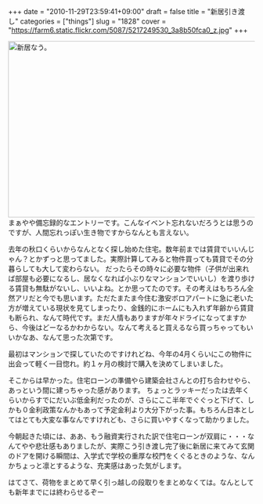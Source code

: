 +++
date = "2010-11-29T23:59:41+09:00"
draft = false
title = "新居引き渡し"
categories = ["things"]
slug = "1828"
cover = "https://farm6.static.flickr.com/5087/5217249530_3a8b50fca0_z.jpg"
+++

<a href="https://www.flickr.com/photos/keruru/5217249530/" title="新居なう。 by けるる, on Flickr"><img src="https://farm6.static.flickr.com/5087/5217249530_3a8b50fca0_z.jpg" width="640" height="360" alt="新居なう。" /></a>
<br />
まぁやや備忘録的なエントリーです。こんなイベント忘れないだろうとは思うのですが、人間忘れっぽい生き物ですからなんとも言えない。

去年の秋口くらいからなんとなく探し始めた住宅。数年前までは賃貸でいいんじゃん？とかずっと思ってました。実際計算してみると物件買っても賃貸でその分暮らしても大して変わらない。
だったらその時々に必要な物件（子供が出来れば部屋も必要になるし、居なくなれば小ぶりなマンションでいいし）を渡り歩ける賃貸も無駄がないし、いいよね。とか思ってたのです。その考えはもちろん全然アリだと今でも思います。ただたまたま今住む激安ボロアパートに急に老いた方が増えている現状を見てしまったり、金銭的にホームにも入れず年齢から賃貸も断られ、なんて時代です。まだ人情もありますが年々ドライになってますから、今後はどーなるかわからない。なんて考えると買えるなら買っちゃってもいいかなあ、なんて思った次第です。

最初はマンションで探していたのですけれどね、今年の4月くらいにこの物件に出会って軽く一目惚れ。約１ヶ月の検討で購入を決めてしまいました。

そこからは早かった。住宅ローンの準備やら建築会社さんとの打ち合わせやら、あっという間に建っちゃった感があります。
ちょっとラッキーだったは去年くらいからすでにだいぶ低金利だったのが、さらにここ半年でぐぐっと下げて、しかも０金利政策なんかもあって予定金利より大分下がった事。もちろん日本としてはとても大変な事なんですけれども、さらに買いやすくなって助かりました。

今朝起きた頃には、ああ、もう融資実行された訳で住宅ローンが双肩に・・・なんてやや悲壮感もありましたが、実際こう引き渡し完了後に新居に来てみて玄関のドアを開ける瞬間は、入学式で学校の重厚な校門をくぐるときのような、なんかちょっと凛とするような、充実感はあった気がします。

はてさて、荷物をまとめて早く引っ越しの段取りをまとめなくては。なんとしても新年までには終わらせるぞー
